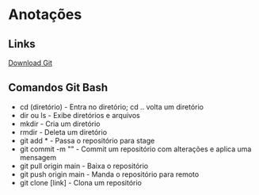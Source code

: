 # Anotações

## Links
[Download Git](https://git-scm.com/download/win)

## Comandos Git Bash
- cd (diretório) - Entra no diretório; cd .. volta um diretório
- dir ou ls - Exibe diretórios e arquivos 
- mkdir - Cria um diretório
- rmdir - Deleta um diretório 
- git add * - Passa o repositório para stage
- git commit -m "" - Commit um repositório com alterações e aplica uma mensagem
- git pull origin main - Baixa o repositório
- git push origin main - Manda o repositório para remoto
- git clone [link] - Clona um repositório